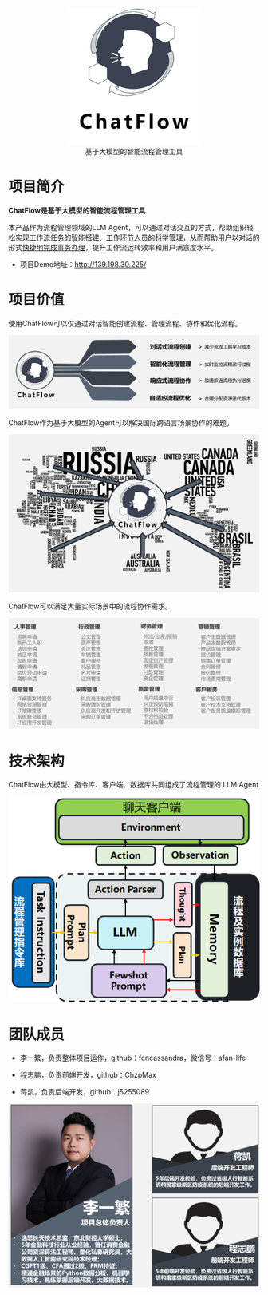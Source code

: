 <p align="center">
  <img src="README.assets/2023-10-20-02-46-12-image.png"/>
  <br>基于大模型的智能流程管理工具
</p>

# 项目简介

**ChatFlow是基于大模型的智能流程管理工具**

本产品作为流程管理领域的LLM Agent，可以通过对话交互的方式，帮助组织轻松实现<u><span>工作流任务的智能搭建</span></u>、<u><span>工作环节人员的科学管理</span></u>，从而帮助用户以对话的形式<u><span>快捷地完成事务办理</span></u>，提升工作流运转效率和用户满意度水平。

- 项目Demo地址：http://139.198.30.225/

# 项目价值

使用ChatFlow可以仅通过对话智能创建流程、管理流程、协作和优化流程。

![](README.assets/2023-10-20-02-54-01-image.png)

ChatFlow作为基于大模型的Agent可以解决国际跨语言场景协作的难题。

![](README.assets/2023-10-20-02-54-17-image.png)

ChatFlow可以满足大量实际场景中的流程协作需求。

![](README.assets/2023-10-20-02-54-29-image.png)

# 技术架构

ChatFlow由大模型、指令库、客户端、数据库共同组成了流程管理的 LLM Agent

![](README.assets/2023-10-20-02-51-09-image.png)

# 团队成员

- 李一繁，负责整体项目运作，github：fcncassandra，微信号：afan-life

- 程志鹏，负责前端开发，github：ChzpMax

- 蒋凯，负责后端开发，github：j5255089

![](README.assets/2023-10-20-02-49-10-image.png)
